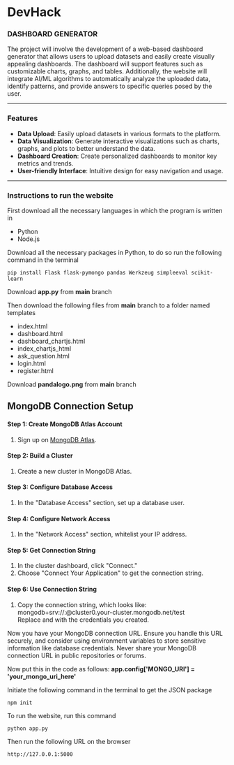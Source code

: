 # DevHack
### **DASHBOARD GENERATOR**  
The project will involve the development of a web-based dashboard generator that allows users to upload datasets and easily create visually appealing dashboards. The dashboard will support features such as customizable charts, graphs, and tables. Additionally, the website will integrate AI/ML algorithms to automatically analyze the uploaded data, identify patterns, and provide answers to specific queries posed by the user.
__________________________________________________________________________________________________________________________________________________________
### Features

- **Data Upload**: Easily upload datasets in various formats to the platform.
- **Data Visualization**: Generate interactive visualizations such as charts, graphs, and plots to better understand the data.
- **Dashboard Creation**: Create personalized dashboards to monitor key metrics and trends.
- **User-friendly Interface**: Intuitive design for easy navigation and usage.

________________________________________________________________________________________________________________________________________________________

### Instructions to run the website 

First download all the necessary languages in which the program is written in 

- Python
- Node.js

Download all the necessary packages in Python, to do so run the following command in the terminal
```
pip install Flask flask-pymongo pandas Werkzeug simpleeval scikit-learn
```
Download **app.py** from **main** branch 

Then download the following files from **main** branch to a folder named templates

- index.html
- dashboard.html
- dashboard_chartjs.html
- index_chartjs_html
- ask_question.html
- login.html
- register.html

Download **pandalogo.png** from **main** branch

## MongoDB Connection Setup

#### Step 1: Create MongoDB Atlas Account

1. Sign up on [MongoDB Atlas](https://www.mongodb.com/cloud/atlas).

#### Step 2: Build a Cluster

1. Create a new cluster in MongoDB Atlas.

#### Step 3: Configure Database Access

1. In the "Database Access" section, set up a database user.

#### Step 4: Configure Network Access

1. In the "Network Access" section, whitelist your IP address.

#### Step 5: Get Connection String

1. In the cluster dashboard, click "Connect."
2. Choose "Connect Your Application" to get the connection string.

#### Step 6: Use Connection String

1. Copy the connection string, which looks like: mongodb+srv://<username>:<password>@cluster0.your-cluster.mongodb.net/test  
Replace <username> and <password> with the credentials you created.

Now you have your MongoDB connection URL. Ensure you handle this URL securely, and consider using environment variables to store sensitive information like database credentials. Never share your MongoDB connection URL in public repositories or forums.

Now put this in the code as follows: **app.config['MONGO_URI'] = 'your_mongo_uri_here'**
   
Initiate the following command in the terminal to get the JSON package
```
npm init
```
To run the website, run this command 
```
python app.py
```
Then run the following URL on the browser
```
http://127.0.0.1:5000
```
